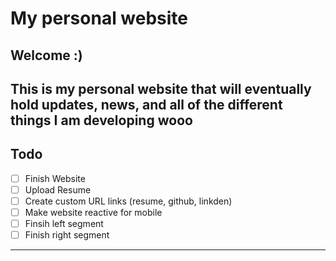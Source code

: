 # My personal website

## Welcome :)
This is my personal website that will eventually hold updates, news,
and all of the different things I am developing wooo
---
## Todo
- [ ] Finish Website
- [ ] Upload Resume
- [ ] Create custom URL links (resume, github, linkden)
- [ ] Make website reactive for mobile
- [ ] Finsih left segment
- [ ] Finish right segment
---
